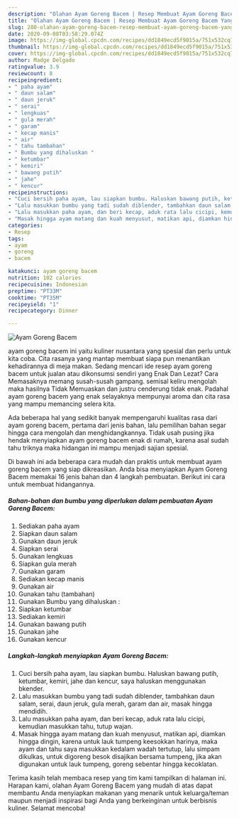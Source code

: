 ```yaml
---
description: "Olahan Ayam Goreng Bacem | Resep Membuat Ayam Goreng Bacem Yang Bikin Ngiler"
title: "Olahan Ayam Goreng Bacem | Resep Membuat Ayam Goreng Bacem Yang Bikin Ngiler"
slug: 280-olahan-ayam-goreng-bacem-resep-membuat-ayam-goreng-bacem-yang-bikin-ngiler
date: 2020-09-08T03:58:29.074Z
image: https://img-global.cpcdn.com/recipes/dd1849ecd5f9015a/751x532cq70/ayam-goreng-bacem-foto-resep-utama.jpg
thumbnail: https://img-global.cpcdn.com/recipes/dd1849ecd5f9015a/751x532cq70/ayam-goreng-bacem-foto-resep-utama.jpg
cover: https://img-global.cpcdn.com/recipes/dd1849ecd5f9015a/751x532cq70/ayam-goreng-bacem-foto-resep-utama.jpg
author: Madge Delgado
ratingvalue: 3.9
reviewcount: 8
recipeingredient:
- " paha ayam"
- " daun salam"
- " daun jeruk"
- " serai"
- " lengkuas"
- " gula merah"
- " garam"
- " kecap manis"
- " air"
- " tahu tambahan"
- " Bumbu yang dihaluskan "
- " ketumbar"
- " kemiri"
- " bawang putih"
- " jahe"
- " kencur"
recipeinstructions:
- "Cuci bersih paha ayam, lau siapkan bumbu. Haluskan bawang putih, ketumbar, kemiri, jahe dan kencur, saya haluskan menggunakan bkender."
- "Lalu masukkan bumbu yang tadi sudah diblender, tambahkan daun salam, serai, daun jeruk, gula merah, garam dan air, masak hingga mendidih."
- "Lalu masukkan paha ayam, dan beri kecap, aduk rata lalu cicipi, kemudian masukkan tahu, tutup wajan."
- "Masak hingga ayam matang dan kuah menyusut, matikan api, diamkan hingga dingin, karena untuk lauk tumpeng keesokkan harinya, maka ayam dan tahu saya masukkan kedalam wadah tertutup, lalu simpam dikulkas, untuk digoreng besok disajikan bersama tumpeng, jika akan digunakan untuk lauk tumpeng, goreng sebentar hingga kecoklatan."
categories:
- Resep
tags:
- ayam
- goreng
- bacem

katakunci: ayam goreng bacem 
nutrition: 102 calories
recipecuisine: Indonesian
preptime: "PT33M"
cooktime: "PT35M"
recipeyield: "1"
recipecategory: Dinner

---
```



![Ayam Goreng Bacem](https://img-global.cpcdn.com/recipes/dd1849ecd5f9015a/751x532cq70/ayam-goreng-bacem-foto-resep-utama.jpg)


ayam goreng bacem ini yaitu kuliner nusantara yang spesial dan perlu untuk kita coba. Cita rasanya yang mantap membuat siapa pun menantikan kehadirannya di meja makan.
Sedang mencari ide resep ayam goreng bacem untuk jualan atau dikonsumsi sendiri yang Enak Dan Lezat? Cara Memasaknya memang susah-susah gampang. semisal keliru mengolah maka hasilnya Tidak Memuaskan dan justru cenderung tidak enak. Padahal ayam goreng bacem yang enak selayaknya mempunyai aroma dan cita rasa yang mampu memancing selera kita.



Ada beberapa hal yang sedikit banyak mempengaruhi kualitas rasa dari ayam goreng bacem, pertama dari jenis bahan, lalu pemilihan bahan segar hingga cara mengolah dan menghidangkannya. Tidak usah pusing jika hendak menyiapkan ayam goreng bacem enak di rumah, karena asal sudah tahu triknya maka hidangan ini mampu menjadi sajian spesial.


Di bawah ini ada beberapa cara mudah dan praktis untuk membuat ayam goreng bacem yang siap dikreasikan. Anda bisa menyiapkan Ayam Goreng Bacem memakai 16 jenis bahan dan 4 langkah pembuatan. Berikut ini cara untuk membuat hidangannya.

<!--inarticleads1-->

##### Bahan-bahan dan bumbu yang diperlukan dalam pembuatan Ayam Goreng Bacem:

1. Sediakan  paha ayam
1. Siapkan  daun salam
1. Gunakan  daun jeruk
1. Siapkan  serai
1. Gunakan  lengkuas
1. Siapkan  gula merah
1. Gunakan  garam
1. Sediakan  kecap manis
1. Gunakan  air
1. Gunakan  tahu (tambahan)
1. Gunakan  Bumbu yang dihaluskan :
1. Siapkan  ketumbar
1. Sediakan  kemiri
1. Gunakan  bawang putih
1. Gunakan  jahe
1. Gunakan  kencur




<!--inarticleads2-->

##### Langkah-langkah menyiapkan Ayam Goreng Bacem:

1. Cuci bersih paha ayam, lau siapkan bumbu. Haluskan bawang putih, ketumbar, kemiri, jahe dan kencur, saya haluskan menggunakan bkender.
1. Lalu masukkan bumbu yang tadi sudah diblender, tambahkan daun salam, serai, daun jeruk, gula merah, garam dan air, masak hingga mendidih.
1. Lalu masukkan paha ayam, dan beri kecap, aduk rata lalu cicipi, kemudian masukkan tahu, tutup wajan.
1. Masak hingga ayam matang dan kuah menyusut, matikan api, diamkan hingga dingin, karena untuk lauk tumpeng keesokkan harinya, maka ayam dan tahu saya masukkan kedalam wadah tertutup, lalu simpam dikulkas, untuk digoreng besok disajikan bersama tumpeng, jika akan digunakan untuk lauk tumpeng, goreng sebentar hingga kecoklatan.




Terima kasih telah membaca resep yang tim kami tampilkan di halaman ini. Harapan kami, olahan Ayam Goreng Bacem yang mudah di atas dapat membantu Anda menyiapkan makanan yang menarik untuk keluarga/teman maupun menjadi inspirasi bagi Anda yang berkeinginan untuk berbisnis kuliner. Selamat mencoba!
